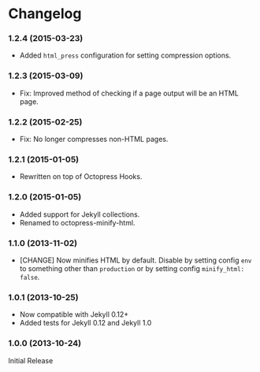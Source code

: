 # Changelog

### 1.2.4 (2015-03-23)

- Added `html_press` configuration for setting compression options.

### 1.2.3 (2015-03-09)

- Fix: Improved method of checking if a page output will be an HTML page.

### 1.2.2 (2015-02-25)

- Fix: No longer compresses non-HTML pages.

### 1.2.1 (2015-01-05)

- Rewritten on top of Octopress Hooks.

### 1.2.0 (2015-01-05)

- Added support for Jekyll collections.
- Renamed to octopress-minify-html.

### 1.1.0 (2013-11-02)

- [CHANGE] Now minifies HTML by default. Disable by setting config `env` to something other than `production` or by setting config `minify_html: false`.

### 1.0.1 (2013-10-25)

- Now compatible with Jekyll 0.12+
- Added tests for Jekyll 0.12 and Jekyll 1.0

### 1.0.0 (2013-10-24)

Initial Release

